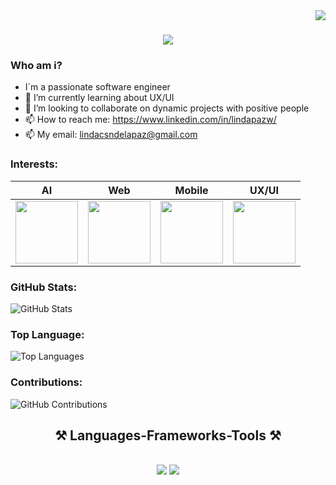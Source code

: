 <img align="right" src="https://visitor-badge.laobi.icu/badge?page_id=salesp07.salesp07" />

<h1 align="center">
    <img src="https://readme-typing-svg.herokuapp.com/?font=Righteous&size=35&center=true&vCenter=true&width=500&height=70&duration=4000&lines=Hi+There!+👋;+I'm+Linda+Paz!;" />
</h1>

### Who am i? 

- I´m a passionate software engineer
- 🌱 I’m currently learning about UX/UI
- 👯 I’m looking to collaborate on dynamic projects with positive people
- 📫 How to reach me: https://www.linkedin.com/in/lindapazw/
- 📫 My email: lindacsndelapaz@gmail.com
  
  
### Interests:
AI | Web  | Mobile  | UX/UI
--- | --- | --- |  --- | 
 <img src="https://github.com/Lindapazw/lindapazw/assets/88910652/6fd97101-d4a7-4e8a-ae19-1b1f233ec6eb" width="100" height="100" /> | <img src="https://github.com/Lindapazw/lindapazw/assets/88910652/2ba75338-0189-4421-9170-a834be81ed3b" width="100" height="100" /> | <img src="https://github.com/Lindapazw/lindapazw/assets/88910652/26c476d5-d3db-4a74-b56b-e3c2acd57e31" width="100" height="100" /> |  <img src="https://github.com/Lindapazw/lindapazw/assets/88910652/d38ec0d0-b766-495d-8a87-463e35e54cc1" width="100" height="100" /> | 

### GitHub Stats:
![GitHub Stats](https://github-readme-stats.vercel.app/api?username=lindapazw&bg_color=30,3778b2,1dd8fe&title_color=fff&text_color=fff&icon_color=fff&show_icons=true)

### Top Language:
![Top Languages](https://github-readme-stats.vercel.app/api/top-langs/?username=lindapazw&bg_color=30,3f8acb,1dd8fe&title_color=fff&text_color=fff)

### Contributions:
![GitHub Contributions](https://github-readme-streak-stats.herokuapp.com/?user=lindapazw&theme=onedark-duo&hide_border=false&background=30,3f8acb,1dd8fe&stroke=fff&ring=fff&fire=fff&currStreakNum=fff&sideNums=fff&currStreakLabel=fff&sideLabels=fff&dates=fff)

<h2 align="center">⚒️ Languages-Frameworks-Tools ⚒️</h2>
<br/>
<div align="center">
    <img src="https://skillicons.dev/icons?i=html,css,javascript,react,angular,vue,bootstrap,vscode,github,git,figma,tailwind,sass" />
    <img src="https://skillicons.dev/icons?i=nodejs,typescript,python,express,firebase,mongodb,java,nextjs,mysql" /><br>
</div>

<br/>
<br/>
<br/>

